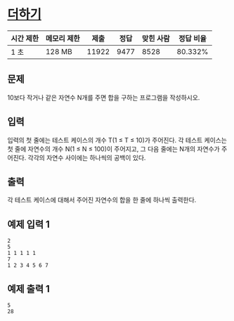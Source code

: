 # [더하기](https://www.acmicpc.net/problem/9085)

| 시간 제한 | 메모리 제한 | 제출 | 정답 | 맞힌 사람 | 정답 비율 |
| --- | --- | --- | --- | --- | --- |
| 1 초 | 128 MB | 11922 | 9477 | 8528 | 80.332% |

## 문제

10보다 작거나 같은 자연수 N개를 주면 합을 구하는 프로그램을 작성하시오.

## 입력

입력의 첫 줄에는 테스트 케이스의 개수 T(1 ≤ T ≤ 10)가 주어진다. 각 테스트 케이스는 첫 줄에 자연수의 개수 N(1 ≤ N ≤ 100)이 주어지고, 그 다음 줄에는 N개의 자연수가 주어진다. 각각의 자연수 사이에는 하나씩의 공백이 있다.

## 출력

각 테스트 케이스에 대해서 주어진 자연수의 합을 한 줄에 하나씩 출력한다.

## 예제 입력 1

```
2
5
1 1 1 1 1
7
1 2 3 4 5 6 7

```

## 예제 출력 1

```
5
28
```
